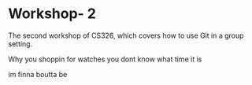 # Workshop- 2

The second workshop of CS326, which covers how to use Git in a group setting.

Why you shoppin for watches you dont know what time it is

im finna boutta be
